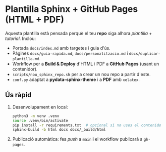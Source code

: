 # Plantilla Sphinx + GitHub Pages (HTML + PDF)

Aquesta plantilla està pensada perquè el teu **repo** siga alhora *plantilla + tutorial*.
Inclou:
- Portada `docs/index.md` amb targetes i guia d'ús.
- Pàgines `docs/guia-rapida.md`, `docs/personalitzacio.md` i `docs/duplicar-plantilla.md`.
- Workflow per a **Build & Deploy** d'HTML i PDF a **GitHub Pages** (usant un contenidor).
- `scripts/nou_sphinx_repo.sh` per a crear un nou repo a partir d'este.
- `conf.py` adaptat a **pydata-sphinx-theme** i a **PDF** amb `xelatex`.

## Ús ràpid
1) Desenvolupament en local:
   ```bash
   python3 -m venv .venv
   source .venv/bin/activate
   pip install -r requirements.txt  # opcional si no uses el contenidor
   sphinx-build -b html docs docs/_build/html
   ```

2) Publicació automàtica: fes *push* a `main` i el workflow publicarà a `gh-pages`.
